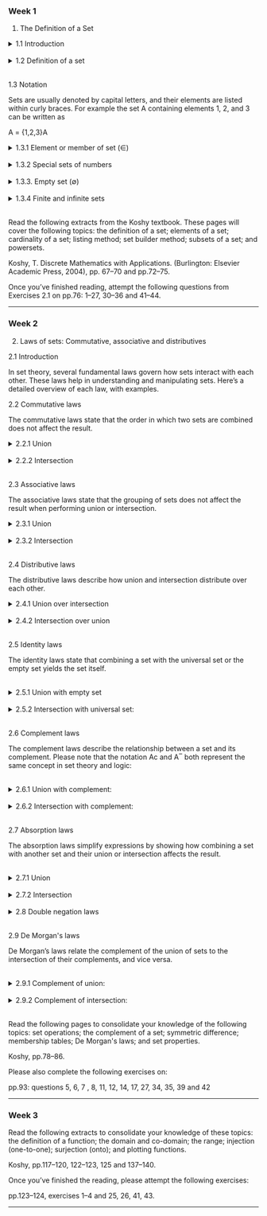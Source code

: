 ### Week 1

1. The Definition of a Set

<details>
    <summary>1.1 Introduction</summary>

<br/>

A set is a fundamental concept in mathematics and computer science. It’s a collection of distinct objects, considered as an object in its own right. Sets are used to group related items together and to perform operations on these groups

</details>

<br/>

<details>
     <summary>1.2 Definition of a set</summary>

<br/>

Definition 1. A set is a collection of objects. The objects in a set are called its elements or members. The elements in a set can be any types of objects, including sets! The members of a set do not even have to be of the same type. For example, although it may not have any meaningful application, a set can consist of numbers and names.

Definition 2. A set is an unordered collection of distinct elements.
For example: The set of primary colours can be written as {red, blue, yellow}
Elements of a set are also called members.

</details>

<br/>

1.3 Notation

Sets are usually denoted by capital letters, and their elements are listed within curly braces. For example the set A containing elements 1, 2, and 3 can be written as

A = {1,2,3}A

<details>
     <summary>1.3.1 Element or member of set (∈)</summary>

<br/>

The symbol ∈ denotes membership. If a is an element of a set A, we write a ∈ A

For example:

The set

A = {1,2,3} is a set containing the elements 1, 2 and 3.

We write:

1 ∈ A means 1 is an element of A

2 ∈ A means 2 is an element of A

3 ∈ A means 3 is an element of A

We refer to not a member of a set using the symbol ∉. If a is not an element of a set A, we write a ∉ A

For example: let A be a set with A = {1,2,3}.
Clearly 4 is not an element of A. We write 4 ∉ A.

</details>

<br/>

<details>
     <summary>1.3.2 Special sets of numbers</summary>

We designate these notations for some special sets of numbers:

N = the set of natural numbers (positive integers)

Z = the set of integers

Q = the set of rational numbers

R = the set of real numbers

<br/>

</details>

<br/>

<details>
     <summary>1.3.3. Empty set (∅)</summary>

The empty set, also known as the `null set`, is a fundamental concept in set theory and mathematics.
It is the set that contains no elements.

`Definition 3`. The empty set is a set with no elements. It is denoted by ∅ or {}.

In mathematical notation ∅ = {}

<br/>

</details>

<br/>

<details>
     <summary>1.3.4 Finite and infinite sets</summary>

`Finite set`: A set with a limited number of elements.

Example: {2,4,6}

Infinite set: A set with an unlimited number of elements.

Example: The set of natural numbers N = {1,2,3,…}

</details>

<br/>

Read the following extracts from the Koshy textbook. These pages will cover the following topics: the definition of a set; elements of a set; cardinality of a set; listing method; set builder method; subsets of a set; and powersets.

Koshy, T. Discrete Mathematics with Applications. (Burlington: Elsevier Academic Press, 2004),
pp. 67–70 and pp.72–75.

Once you’ve finished reading, attempt the following questions from Exercises 2.1 on pp.76: 1–27, 30–36 and 41–44.

---

### Week 2

2. Laws of sets: Commutative, associative and distributives

2.1 Introduction

In set theory, several fundamental laws govern how sets interact with each other. These laws help in understanding and manipulating sets. Here’s a detailed overview of each law, with examples.

2.2 Commutative laws

The commutative laws state that the order in which two sets are combined does not affect the result.

<details>
     <summary>2.2.1 Union</summary>

Let A and B be two sets, then:

A ∪ B = B ∪ A

A ∪ B = B ∪ A

Example:

If A={1,2} and B={2,3}, then

A ∪ B = {1,2,3} and B ∪ A = {1,2,3}

Both sets are equal.

</details>

<br/>

<details>
     <summary>2.2.2 Intersection</summary>

Let A and B be two sets, then

A ∩ B = B ∩ A

A ∩ B = B ∩ A

Example:

If A = {1,2} and B = {2,3}, then

A ∩ B = {2} and B ∩ A = {2}

Both sets are equal.

</details>

<br/>

2.3 Associative laws

The associative laws state that the grouping of sets does not affect the result when performing union or intersection.

<details>
     <summary>2.3.1 Union</summary>

Let A, B and C be three sets, then

(A ∪ B) ∪ C = A ∪ (B ∪ C)

Example:

If A={1}, B={2}, and C={3} , then

(A ∪ B) ∪ C = {1,2,3} and A ∪ (B ∪ C) = {1,2,3}

Both sets are equal.

</details>

<br/>

<details>
     <summary>2.3.2 Intersection</summary>

Let A, B and C be three sets, then

A ∩ B ∩ C = A ∩ (B ∩ C)

Example:

If A={1,2,3}, B={2,3,4}, and C = {3,4,5}, then

(A ∩ B) ∩ C = {3}and A ∩ (B ∩ C) = {3}.

Both sets are equal.

</details>

<br/>

2.4 Distributive laws

The distributive laws describe how union and intersection distribute over each other.

<details>
     <summary>2.4.1 Union over intersection</summary>

Let A, B and C be three sets, then

A ∪ (B ∩ C) = (A ∪ B) ∩ (A ∪ C)

Example:

If A={1,2} , B={2,3} , and C={2,4} , then

A ∪ (B ∩ C) = {1,2} and (A ∪ B) ∩ (A ∪ C) = {1,2}

Both sets are equal.

</details>

<br/>

<details>
     <summary>2.4.2 Intersection over union</summary>

Let A, B and C be three sets, then

A ∩ (B ∪ C) = (A ∩ B) ∪ (A ∩ C)

Example:

If A = {1,2,3} , B = {2,3,4} , and C = {3,4,5} , then

A ∩ (B ∪ C) = {2,3} and (A ∩ B) ∪ (A ∩ C) = {2,3}

Both sets are equal.

</details>

<br/>

2.5 Identity laws

The identity laws state that combining a set with the universal set or the empty set yields the set itself.

<br/>

<details>
     <summary>2.5.1 Union with empty set</summary>

Let A be a set, then

A ∪ ∅ = A

Example: If

A = {1,2} , then A ∪ ∅ = {1,2} = A

</details>

<br/>

<details>
     <summary>2.5.2 Intersection with universal set:</summary>

Let A be a set, then

A ∩ U = A

Example: If A = {1,2} and U is the universal set, then A ∩ U = {1,2} = A

</details>

<br/>

2.6 Complement laws

The complement laws describe the relationship between a set and its complement. Please note that the notation Ac and A‾ both represent the same concept in set theory and logic:

<br/>

<details>
     <summary>2.6.1 Union with complement:</summary>

Let A be a set and U the universal set, then

A ∪ Ac = U

Example:

If U = {1,2,3} and A = {1,2} , then

Ac={3} and A ∪ Ac = {1,2,3} = U

</details>

<br/>

<details>
     <summary>2.6.2 Intersection with complement:</summary>

Let A be a set and U the universal set, then

A ∩ $A^c$ = ∅

Example:

If U = {1,2,3} and A = {1,2} , then

$A^c$ = {3} and A ∩ $A^c$ = ∅

</details>

<br/>

2.7 Absorption laws

The absorption laws simplify expressions by showing how combining a set with another set and their union or intersection affects the result.

<br/>

<details>
     <summary>2.7.1 Union</summary>

Let A and B be two sets, then

A ∪ (A ∩ B) = A

Example:

If A = {1,2} and B={2,3} , then

A ∩ B = {2} and A ∪ (A ∩ B) = {1,2} = A.

</details>

<br/>

<details>
     <summary>2.7.2 Intersection</summary>

Let A and B be two sets, then

A ∩ (A ∪ B) = A

Example:

If A = {1,2} and B = {2,3} , then

A ∪ B = {1,2,3} and A ∩ (A ∪ B) = {1,2} = A.

</details>

<br/>

<details>
     <summary>2.8 Double negation laws</summary>

The double negation law states that taking the complement of a complement returns the original set.

Let A be a set and U the universal set, then

($A^c)^c$ = A

Example:

If U = {1,2,3} and A = {1,2} , then

$A^c$ = {3} and ($A^c)^c$ = {1,2} = A.

</details>

<br/>

2.9 De Morgan's laws

De Morgan’s laws relate the complement of the union of sets to the intersection of their complements, and vice versa.

<br/>

<details>
     <summary>2.9.1 Complement of union:</summary>

The complement of the union of two sets is equal to the intersection of their complements.

Let A,B, and C be three sets, then

$(A ∪ B)^c$ = $A^c$ ∩ $B^c$

Example:

if U = {1,2,3,4}, A = {1,2} and B = {2,3}, then

A ∪ B = {1,2,3}, $(A ∪ B)^c$ = {4}, and $A^c$ ∩ $B^c$ = {4}

Both sets contains the same elements.

</details>

<br/>

<details>
     <summary>2.9.2 Complement of intersection:</summary>

Let a, B and C be three sets, then

$(A ∩ B)^c$ = $A^c$ ∪ $B^c$

Example:

if U = {1,2,3,4}, A = {1,2} and B = {2,3}, then

A ∩ B = {1,2,3}, $(A ∩ B)^c$ = {4}, and $A^c$ ∪ $B^c$ = {4}

Both sets contains the same elements.

</details>

<br/>

Read the following pages to consolidate your knowledge of the following topics: set operations; the complement of a set; symmetric difference; membership tables; De Morgan's laws; and set properties.

Koshy, pp.78–86.

Please also complete the following exercises on:

pp.93: questions 5, 6, 7 , 8, 11, 12, 14, 17, 27, 34, 35, 39 and 42

---

### Week 3

Read the following extracts to consolidate your knowledge of these topics: the definition of a function; the domain and co-domain; the range; injection (one-to-one); surjection (onto); and plotting functions.

Koshy, pp.117–120, 122–123, 125 and 137–140.

Once you’ve finished the reading, please attempt the following exercises:

pp.123–124, exercises 1–4 and 25, 26, 41, 43.

---
